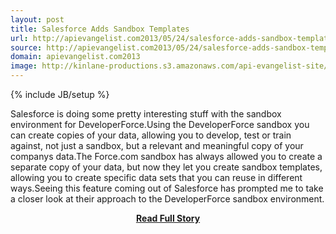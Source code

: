 ```yaml
---
layout: post
title: Salesforce Adds Sandbox Templates
url: http://apievangelist.com2013/05/24/salesforce-adds-sandbox-templates/
source: http://apievangelist.com2013/05/24/salesforce-adds-sandbox-templates/
domain: apievangelist.com2013
image: http://kinlane-productions.s3.amazonaws.com/api-evangelist-site/blog/developer-force-logo.png
---
```

{% include JB/setup %}<p>Salesforce is doing some pretty interesting stuff with the sandbox environment for DeveloperForce.Using the DeveloperForce sandbox you can create copies of your data, allowing you to develop, test or train against, not just a sandbox, but a relevant and meaningful copy of your companys data.The Force.com sandbox has always allowed you to create a separate copy of your data, but now they let you create sandbox templates, allowing you to create specific data sets that you can reuse in different ways.Seeing this feature coming out of Salesforce has prompted me to take a closer look at their approach to the DeveloperForce sandbox environment.</p>
<center><p><a href="http://apievangelist.com2013/05/24/salesforce-adds-sandbox-templates/" style='padding:25px; font-sze:18px; font-weight: bold;'>Read Full Story</a></p></center>
